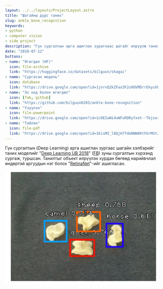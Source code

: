 ```yaml
---
layout: ../../layouts/ProjectLayout.astro
title: "Шагайны дүрс таних"
slug: ankle_bone_recognition
keywords:
- python
- computer vision
- side project
description: "Гүн сургалтын арга ашиглан зурагнаас шагайг илрүүлж таних"
date: "2018-07-12"
buttons:
- name: "Өгөгдөл (HF)"
  icon: file-archive
  link: "https://huggingface.co/datasets/bilguun/shagai"
- name: "Сургасан модель"
  icon: database
  link: "https://drive.google.com/open?id=1jnrvQ2kZFao3F2u9OVMDrrEkysXFgYtS"
- name: "Эх код болон өгөгдөл"
  icon: [fab, github]
  link: "https://github.com/bilguun0203/ankle-bone-recognition"
- name: "Үзүүлэн"
  icon: file-powerpoint
  link: "https://drive.google.com/open?id=1cOEIwWi4uWFuRDRyYxot--TbjsorU-It"
- name: "Тайлан"
  icon: file-pdf
  link: "https://drive.google.com/open?id=1EisMI_l8QjH7fdeNNW0KtFUrMStzM_aG"
---
```


Гүн сургалтын (Deep Learning) арга ашиглан зургаас шагайн хэлбэрийг таних моделийг "[Deep Learning UB 2018](https://sites.google.com/view/dlub/2018)" ([FB](https://www.facebook.com/events/1918739155078866/)) зуны сургалтын хүрээнд сургаж, туршсан. Танилтыг объект илрүүлэх хурдан бөгөөд нарийвчлал өндөртэй аргуудын нэг болох "[RetinaNet](https://arxiv.org/abs/1708.02002)"-ийг ашигласан.

![жишээ](https://github.com/bilguun0203/ankle-bone-recognition/raw/master/test_44.png)
